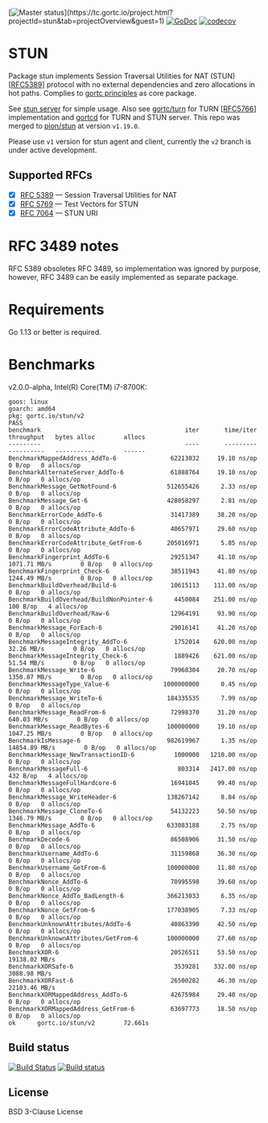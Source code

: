 [![Master status](https://tc.gortc.io/app/rest/builds/buildType:(id:stun_MasterStatus)/statusIcon.svg)](https://tc.gortc.io/project.html?projectId=stun&tab=projectOverview&guest=1)
[![GoDoc](https://godoc.org/gortc.io/stun?status.svg)](http://godoc.org/gortc.io/stun)
[![codecov](https://codecov.io/gh/gortc/stun/branch/master/graph/badge.svg)](https://codecov.io/gh/gortc/stun)
# STUN
Package stun implements Session Traversal Utilities for NAT (STUN)
[[RFC5389](https://tools.ietf.org/html/rfc5389)] protocol with no
external dependencies and zero allocations in hot paths. Complies to
[gortc principles](https://gortc.io/#principles) as core package.

See [stun server](https://github.com/gortc/stund) for simple usage. Also see
[gortc/turn](https://github.com/gortc/turn) for TURN
[[RFC5766](https://tools.ietf.org/html/rfc5766)] implementation and
[gortcd](https://github.com/gortc/gortcd) for TURN and STUN server. This
repo was merged to [pion/stun](https://github.com/pion/stun) at version
`v1.19.0`.

Please use `v1` version for stun agent and client, currently the `v2`
branch is under active development.

## Supported RFCs
- [x] [RFC 5389](https://tools.ietf.org/html/rfc5389) — Session Traversal Utilities for NAT
- [x] [RFC 5769](https://tools.ietf.org/html/rfc5769) — Test Vectors for STUN
- [x] [RFC 7064](https://tools.ietf.org/html/rfc7064) — STUN URI

# RFC 3489 notes
RFC 5389 obsoletes RFC 3489, so implementation was ignored by purpose, however,
RFC 3489 can be easily implemented as separate package.

# Requirements
Go 1.13 or better is required.

# Benchmarks

v2.0.0-alpha, Intel(R) Core(TM) i7-8700K:

```
goos: linux
goarch: amd64
pkg: gortc.io/stun/v2
PASS
benchmark                                        iter       time/iter      throughput   bytes alloc        allocs
---------                                        ----       ---------      ----------   -----------        ------
BenchmarkMappedAddress_AddTo-6               62213032     19.10 ns/op                        0 B/op   0 allocs/op
BenchmarkAlternateServer_AddTo-6             61888764     19.10 ns/op                        0 B/op   0 allocs/op
BenchmarkMessage_GetNotFound-6              512655426      2.33 ns/op                        0 B/op   0 allocs/op
BenchmarkMessage_Get-6                      428058297      2.81 ns/op                        0 B/op   0 allocs/op
BenchmarkErrorCode_AddTo-6                   31417389     38.20 ns/op                        0 B/op   0 allocs/op
BenchmarkErrorCodeAttribute_AddTo-6          40657971     29.60 ns/op                        0 B/op   0 allocs/op
BenchmarkErrorCodeAttribute_GetFrom-6       205016971      5.85 ns/op                        0 B/op   0 allocs/op
BenchmarkFingerprint_AddTo-6                 29251347     41.10 ns/op    1071.71 MB/s        0 B/op   0 allocs/op
BenchmarkFingerprint_Check-6                 38511943     41.80 ns/op    1244.49 MB/s        0 B/op   0 allocs/op
BenchmarkBuildOverhead/Build-6               10615113    113.00 ns/op                        0 B/op   0 allocs/op
BenchmarkBuildOverhead/BuildNonPointer-6      4450084    251.00 ns/op                      100 B/op   4 allocs/op
BenchmarkBuildOverhead/Raw-6                 12964191     93.90 ns/op                        0 B/op   0 allocs/op
BenchmarkMessage_ForEach-6                   29016141     41.20 ns/op                        0 B/op   0 allocs/op
BenchmarkMessageIntegrity_AddTo-6             1752014    620.00 ns/op      32.26 MB/s        0 B/op   0 allocs/op
BenchmarkMessageIntegrity_Check-6             1889426    621.00 ns/op      51.54 MB/s        0 B/op   0 allocs/op
BenchmarkMessage_Write-6                     79968304     20.70 ns/op    1350.87 MB/s        0 B/op   0 allocs/op
BenchmarkMessageType_Value-6               1000000000      0.45 ns/op                        0 B/op   0 allocs/op
BenchmarkMessage_WriteTo-6                  184335535      7.99 ns/op                        0 B/op   0 allocs/op
BenchmarkMessage_ReadFrom-6                  72998370     31.20 ns/op     640.03 MB/s        0 B/op   0 allocs/op
BenchmarkMessage_ReadBytes-6                100000000     19.10 ns/op    1047.25 MB/s        0 B/op   0 allocs/op
BenchmarkIsMessage-6                        982619967      1.35 ns/op   14854.89 MB/s        0 B/op   0 allocs/op
BenchmarkMessage_NewTransactionID-6           1000000   1210.00 ns/op                        0 B/op   0 allocs/op
BenchmarkMessageFull-6                         803314   2417.00 ns/op                      432 B/op   4 allocs/op
BenchmarkMessageFullHardcore-6               16941045     99.40 ns/op                        0 B/op   0 allocs/op
BenchmarkMessage_WriteHeader-6              138267142      8.84 ns/op                        0 B/op   0 allocs/op
BenchmarkMessage_CloneTo-6                   54132223     50.50 ns/op    1346.79 MB/s        0 B/op   0 allocs/op
BenchmarkMessage_AddTo-6                    633083188      2.75 ns/op                        0 B/op   0 allocs/op
BenchmarkDecode-6                            86508906     31.50 ns/op                        0 B/op   0 allocs/op
BenchmarkUsername_AddTo-6                    31159868     36.30 ns/op                        0 B/op   0 allocs/op
BenchmarkUsername_GetFrom-6                 100000000     11.80 ns/op                        0 B/op   0 allocs/op
BenchmarkNonce_AddTo-6                       70995598     39.60 ns/op                        0 B/op   0 allocs/op
BenchmarkNonce_AddTo_BadLength-6            366213033      6.35 ns/op                        0 B/op   0 allocs/op
BenchmarkNonce_GetFrom-6                    177038905      7.33 ns/op                        0 B/op   0 allocs/op
BenchmarkUnknownAttributes/AddTo-6           40863390     42.50 ns/op                        0 B/op   0 allocs/op
BenchmarkUnknownAttributes/GetFrom-6        100000000     27.60 ns/op                        0 B/op   0 allocs/op
BenchmarkXOR-6                               20526511     53.50 ns/op   19138.02 MB/s                            
BenchmarkXORSafe-6                            3539281    332.00 ns/op    3088.98 MB/s                            
BenchmarkXORFast-6                           26500282     46.30 ns/op   22103.46 MB/s                            
BenchmarkXORMappedAddress_AddTo-6            42675984     29.40 ns/op                        0 B/op   0 allocs/op
BenchmarkXORMappedAddress_GetFrom-6          63697773     18.50 ns/op                        0 B/op   0 allocs/op
ok      gortc.io/stun/v2        72.661s

```

## Build status
[![Build Status](https://travis-ci.com/gortc/stun.svg)](https://travis-ci.com/gortc/stun)
[![Build status](https://ci.appveyor.com/api/projects/status/fw3drn3k52mf5ghw/branch/master?svg=true)](https://ci.appveyor.com/project/ernado/stun-j08g0/branch/master)

## License
BSD 3-Clause License
